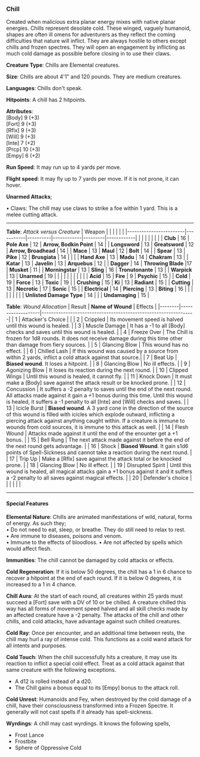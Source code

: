 ### Chill
Created when malicious extra planar energy mixes with native planar energies. Chills represent desolate cold. These winged, vaguely humanoid, shapes are often ill omens for adventurers as they reflect the coming difficulties that nature will inflict. They are always hostile to others except chills and frozen spectres. They will open an engagement by inflicting as much cold damage as possible before closing in to use their claws.

**Creature Type**: Chills are Elemental creatures.

**Size**: Chills are about 4'1" and 120 pounds. They are medium creatures.

**Languages**: Chills don't speak.

**Hitpoints**: A chill has 2 hitpoints.

**Attributes**:  
[Body] 9 (+3)  
[Fort] 9 (+3)  
[Rflx] 9 (+3)  
[Will] 9 (+3)  
[Inte] 7 (+2)  
[Prcp] 10 (+3)  
[Empy] 6 (+2)  

**Run Speed**: It may run up to 4 yards per move.

**Flight speed**: It may fly up to 7 yards per move. If it is not prone, it can hover.

**Unarmed Attacks**;

 • Claws: The chill may use claws to strike a foe within 1 yard. This is a melee cutting attack.

---------------------

**Table**: *Attack versus Creature*
| Weapon                 |          |            |         |            |         |
|------------------------|-----------|----------|------------|---------|------------|
|                        |          |            |         |            |         |
| **Club**                   | 16   | **Pole Axe** | 12     | **Arrow, Bodkin Point**    | 14    |
| **Longsword**              | 13    | **Greatsword** | 12     | **Arrow, Broadhead**       | 14    |
| **Mace**                   | 13    | **Maul** | 12     | **Bolt** | 14    |
| **Spear**                  | 13     | **Pike** | 12     | **Brusgiata** | 14     |  |     |
| **Hand Axe**               | 13     | **Madu** | 14     | **Chakram** | 13    |
| **Katar**                  | 13     | **Javelin** | 13    | **Arquebus** | 12    |
| **Dagger**                 | 14     | **Throwing Blade** |17    | **Musket** | 11    |
| **Morningstar**            | 13     | **Sling** | 16    | **Tronutonante** | 13    |
| **Warpick**                | 13     | **Unarmed** |  19 |  |     |
|                        |           |          |            |         |            |
| **Acid**                   | 15     | **Fire** | 9     | **Psychic** | 15     |
| **Cold**                   | 19     | **Force** | 13     | **Toxic**  | 19     |
| **Crushing**               | 15     | **Ki** | 13     | **Radiant** | 15     |
| **Cutting**                | 13     | **Necrotic** | 17     | **Sonic** | 15    |
| **Electrical**             | 14     | **Piercing** | 13     | **Biting** | 16    |
|                        |           |          |            |         |            |
| **Unlisted Damage Type** | 14 |    |     | **Undamaging** | 15 |



**Table**: *Wound Allocation*
| Result | **Name of Wound** | Effects                                                        |
|--------|-------------------|----------------------------------------------------------------|
|   1    | Attacker's Choice |                                                                |
|   2    | Crippled          | Its movement speed is halved until this wound is healed.      |
|   3    | Muscle Damage     | It has a -1 to all [Body] checks and saves until this wound is healed. |
|   4    | Freeze Over       | The Chill is frozen for 1d8 rounds. It does not receive damage during this time other than damage from fiery sources. |
|   5    | Glancing Blow      | This wound has no effect. |
|   6    | Chilled Lash    | If this wound was caused by a source from within 2 yards, inflict a cold attack against that source.|
|   7    | Beat Up   | **Biased wound**. It loses a hitpoint. |
|   8    | Glancing Blow     | No ill effects.                                     |
|   9    | Agonizing Blow     | It loses its reaction during the next round. |
|   10   | Clipped Wings     | Until this wound is healed, it cannot fly. |
|   11   | Knock Down        | It must make a [Body] save against the attack result or be knocked prone. |
|   12   | Concussion        | It suffers a -2 penalty to saves until the end of the next round. All attacks made against it gain a +1 bonus during this time. Until this wound is healed, it suffers a -1 penalty to all [Inte] and [Will] checks and saves. |
|   13   | Icicle Burst       | **Biased wound**. A 3 yard cone in the direction of the source of this wound is filled with icicles which explode outward, inflicting a piercing attack against anything caught within. If a creature is immune to wounds from cold sources, it is immune to this attack as well.  |
|   14   | Flesh Wound       | Attacks made against it until the end of the enounter get a +1 bonus. |
|   15   | Bell Rung         | The next attack made against it before the end of the next round gets advantage.  |
|   16   | Shock       | **Biased Wound**. It gain s1d6 points of Spell-Sickness and cannot take a reaction during the next round. |
|   17   | Trip Up           | Make a [Rflx] save against the attack total or be knocked prone.                                  |
|   18   | Glancing Blow         | No ill effect. |
|   19   | Disrupted Spirit  | Until this wound is healed, all magical attacks gain a +1 bonus against it and it suffers a -2 penalty to all saves against magical effects. |
|   20   | Defender's choice |                                   |
|        |                                                |                                   |

---------------------

#### Special Features

**Elemental Nature**: Chills are animated manifestations of wild, natural, forms of energy. As such they;  
 • Do not need to eat, sleep, or breathe. They do still need to relax to rest.  
 • Are immune to diseases, poisons and venom.  
 • Immune to the effects of bloodloss.
 • Are not affected by spells which would affect flesh.  

**Immunities**: The chill cannot be damaged by cold attacks or effects.

**Cold Regeneration**: If it is below 50 degrees, the chill has a 1 in 6 chance to recover a hitpoint at the end of each round. If it is below 0 degrees, it is increased to a 1 in 4 chance.

**Chill Aura**: At the start of each round, all creatures within 25 yards must succeed a [Fort] save with a DV of 10 or be chilled. A creature chilled this way has all forms of movement speed halved and all skill checks made by an affected creature have a -2 penalty. The attacks of the chill and other chills, and cold attacks, have advantage against such chilled creatures.

**Cold Ray**: Once per encounter, and an additional time between rests, the chill may hurl a ray of intense cold. This functions as a cold wand attack for all intents and purposes.

**Cold Touch**: When the chill successfully hits a creature, it may use its reaction to inflict a special cold effect. Treat as a cold attack against that same creature with the following exceptions.  
* A d12 is rolled instead of a d20.
* The Chill gains a bonus equal to its [Empy] bonus to the attack roll.

**Cold Unrest**: Humanoids and Fey, when destroyed by the cold damage of a chill, have their consciousness transformed into a Frozen Spectre. It generally will not cast spells if it already has spell-sickness.

**Wyrdings**: A chill may cast wyrdings. It knows the following spells,
* Frost Lance
* Frostbite
* Sphere of Oppressive Cold
